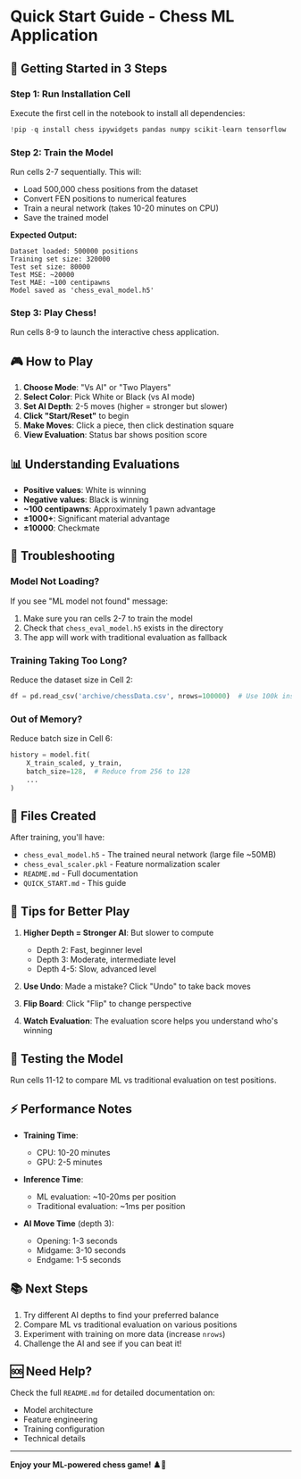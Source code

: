 # Quick Start Guide - Chess ML Application

## 🚀 Getting Started in 3 Steps

### Step 1: Run Installation Cell
Execute the first cell in the notebook to install all dependencies:
```python
!pip -q install chess ipywidgets pandas numpy scikit-learn tensorflow
```

### Step 2: Train the Model
Run cells 2-7 sequentially. This will:
- Load 500,000 chess positions from the dataset
- Convert FEN positions to numerical features
- Train a neural network (takes 10-20 minutes on CPU)
- Save the trained model

**Expected Output:**
```
Dataset loaded: 500000 positions
Training set size: 320000
Test set size: 80000
Test MSE: ~20000
Test MAE: ~100 centipawns
Model saved as 'chess_eval_model.h5'
```

### Step 3: Play Chess!
Run cells 8-9 to launch the interactive chess application.

## 🎮 How to Play

1. **Choose Mode**: "Vs AI" or "Two Players"
2. **Select Color**: Pick White or Black (vs AI mode)
3. **Set AI Depth**: 2-5 moves (higher = stronger but slower)
4. **Click "Start/Reset"** to begin
5. **Make Moves**: Click a piece, then click destination square
6. **View Evaluation**: Status bar shows position score

## 📊 Understanding Evaluations

- **Positive values**: White is winning
- **Negative values**: Black is winning
- **~100 centipawns**: Approximately 1 pawn advantage
- **±1000+**: Significant material advantage
- **±10000**: Checkmate

## 🔧 Troubleshooting

### Model Not Loading?
If you see "ML model not found" message:
1. Make sure you ran cells 2-7 to train the model
2. Check that `chess_eval_model.h5` exists in the directory
3. The app will work with traditional evaluation as fallback

### Training Taking Too Long?
Reduce the dataset size in Cell 2:
```python
df = pd.read_csv('archive/chessData.csv', nrows=100000)  # Use 100k instead of 500k
```

### Out of Memory?
Reduce batch size in Cell 6:
```python
history = model.fit(
    X_train_scaled, y_train,
    batch_size=128,  # Reduce from 256 to 128
    ...
)
```

## 📁 Files Created

After training, you'll have:
- `chess_eval_model.h5` - The trained neural network (large file ~50MB)
- `chess_eval_scaler.pkl` - Feature normalization scaler
- `README.md` - Full documentation
- `QUICK_START.md` - This guide

## 🎯 Tips for Better Play

1. **Higher Depth = Stronger AI**: But slower to compute
   - Depth 2: Fast, beginner level
   - Depth 3: Moderate, intermediate level
   - Depth 4-5: Slow, advanced level

2. **Use Undo**: Made a mistake? Click "Undo" to take back moves

3. **Flip Board**: Click "Flip" to change perspective

4. **Watch Evaluation**: The evaluation score helps you understand who's winning

## 🧪 Testing the Model

Run cells 11-12 to compare ML vs traditional evaluation on test positions.

## ⚡ Performance Notes

- **Training Time**: 
  - CPU: 10-20 minutes
  - GPU: 2-5 minutes

- **Inference Time**: 
  - ML evaluation: ~10-20ms per position
  - Traditional evaluation: ~1ms per position

- **AI Move Time** (depth 3):
  - Opening: 1-3 seconds
  - Midgame: 3-10 seconds
  - Endgame: 1-5 seconds

## 📚 Next Steps

1. Try different AI depths to find your preferred balance
2. Compare ML vs traditional evaluation on various positions
3. Experiment with training on more data (increase `nrows`)
4. Challenge the AI and see if you can beat it!

## 🆘 Need Help?

Check the full `README.md` for detailed documentation on:
- Model architecture
- Feature engineering
- Training configuration
- Technical details

---

**Enjoy your ML-powered chess game! ♟️🤖**
